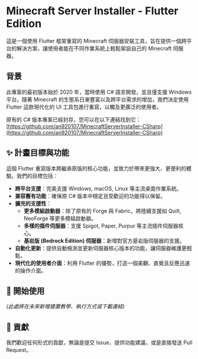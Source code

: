 # Minecraft Server Installer - Flutter Edition

這是一個使用 Flutter 框架重寫的 Minecraft 伺服器安裝工具，旨在提供一個跨平台的解決方案，讓使用者能在不同作業系統上輕鬆架設自己的 Minecraft 伺服器。

## 背景

此專案的最初版本始於 2020 年，當時使用 C\# 語言開發，並且僅支援 Windows 平台。隨著 Minecraft 的生態系日漸豐富以及跨平台需求的增加，我們決定使用 Flutter 這款現代化的 UI 工具包進行重寫，以觸及更廣泛的使用者。

原有的 C\# 版本專案已經封存，您可以在以下連結找到它：
[https://github.com/an920107/MinecraftServerInstaller-CSharp](https://github.com/an920107/MinecraftServerInstaller-CSharp)

## ✨ 計畫目標與功能

這個 Flutter 重寫版本將繼承原版的核心功能，並致力於帶來更強大、更便利的體驗。我們的目標包括：

  * **跨平台支援**：完美支援 Windows, macOS, Linux 等主流桌面作業系統。
  * **兼容舊有功能**：確保原 C\# 版本中穩定且受歡迎的功能得以保留。
  * **擴充的支援性**：
      * **更多模組啟動器**：除了原有的 Forge 與 Fabric，將陸續支援如 Quilt, NeoForge 等更多模組啟動器。
      * **多樣的插件伺服器**：支援 Spigot, Paper, Purpur 等主流插件伺服器核心。
      * **基岩版 (Bedrock Edition) 伺服器**：新增對官方基岩版伺服器的支援。
  * **自動化更新**：提供自動檢測並更新伺服器核心版本的功能，讓伺服器維護更輕鬆。
  * **現代化的使用者介面**：利用 Flutter 的優勢，打造一個美觀、直覺且反應迅速的操作介面。

## 🚀 開始使用

*(此處將在未來新增建置教學、執行方式或下載連結)*

## 🤝 貢獻

我們歡迎任何形式的貢獻，無論是提交 Issue、提供功能建議，或是直接發送 Pull Request。

